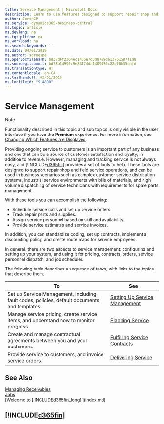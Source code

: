 ```yaml
---
title: Service Management | Microsoft Docs
description: Learn to use features designed to support repair shop and field service operations.
author: SorenGP
ms.service: dynamics365-business-central
ms.topic: article
ms.devlang: na
ms.tgt_pltfrm: na
ms.workload: na
ms.search.keywords: ''
ms.date: 04/01/2019
ms.author: sgroespe
ms.openlocfilehash: bd37d6f2364ec1466e7d3d8769da13761587f1d8
ms.sourcegitcommit: bd78a5d990c9e83174da1409076c22df8b35eafd
ms.translationtype: HT
ms.contentlocale: en-CA
ms.lasthandoff: 03/31/2019
ms.locfileid: "914890"
---
```

# <a name="service-management"></a>Service Management
> [!NOTE]
> Functionality described in this topic and sub topics is only visible in the user interface if you have the **Premium** experience. For more information, see [Changing Which Features are Displayed](ui-experiences.md).

Providing ongoing service to customers is an important part of any business and one that can be a source of customer satisfaction and loyalty, in addition to revenue. However, managing and tracking service is not always easy, and [!INCLUDE[d365fin](includes/d365fin_md.md)] provides a set of tools to help. These tools are designed to support repair shop and field service operations, and can be used in business scenarios such as complex customer service distribution systems, industrial service environments with bills of materials, and high volume dispatching of service technicians with requirements for spare parts management.  

 With these tools you can accomplish the following:  

* Schedule service calls and set up service orders.  
* Track repair parts and supplies.  
* Assign service personnel based on skill and availability.  
* Provide service estimates and service invoices.  

In addition, you can standardize coding, set up contracts, implement a discounting policy, and create route maps for service employees.  

In general, there are two aspects to service management: configuring and setting up your system, and using it for pricing, contracts, orders, service personnel dispatch, and job scheduler.  

The following table describes a sequence of tasks, with links to the topics that describe them.   

|**To**|**See**|  
|------------|-------------|  
|Set up Service Management, including fault codes, policies, default documents and templates.|[Setting Up Service Management](service-setup-service.md)|  
|Manage service pricing, create service items, and understand how to monitor progress.|[Planning Service](service-plan-service.md)|  
|Create and manage contractual agreements between you and your customers.|[Fulfilling Service Contracts](service-fulfill-service-contracts.md)|  
|Provide service to customers, and invoice service orders.|[Delivering Service](service-deliver-service.md)|  

## <a name="see-also"></a>See Also  
[Managing Receivables](receivables-manage-receivables.md)   
[Jobs](projects-how-create-jobs.md)   
[Welcome to [!INCLUDE[d365fin_long](includes/d365fin_long_md.md)] ](index.md)

## [!INCLUDE[d365fin](includes/free_trial_md.md)]  
